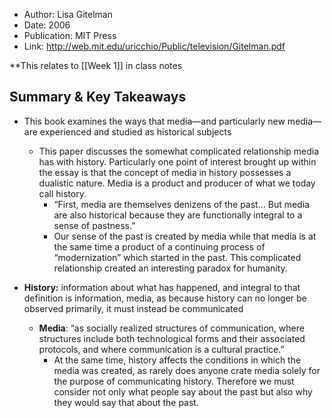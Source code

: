 - Author: Lisa Gitelman
- Date: 2006
- Publication: MIT Press
- Link: http://web.mit.edu/uricchio/Public/television/Gitelman.pdf

**This relates to [[Week 1]] in class notes

## Summary & Key Takeaways
-   This book examines the ways that media—and particularly new media—are experienced and studied as historical subjects
    -   This paper discusses the somewhat complicated relationship media has with history. Particularly one point of interest brought up within the essay is that the concept of media in history possesses a dualistic nature. Media is a product and producer of what we today call history.
        -   “First, media are themselves denizens of the past… But media are also historical because they are functionally integral to a sense of pastness.”
        -   Our sense of the past is created by media while that media is at the same time a product of a continuing process of “modernization” which started in the past. This complicated relationship created an interesting paradox for humanity.

-   **History:** information about what has happened, and integral to that definition is information, media, as because history can no longer be observed primarily, it must instead be communicated
    -   **Media**: “as socially realized structures of communication, where structures include both technological forms and their associated protocols, and where communication is a cultural practice.”
        -   At the same time, history affects the conditions in which the media was created, as rarely does anyone crate media solely for the purpose of communicating history. Therefore we must consider not only what people say about the past but also why they would say that about the past.